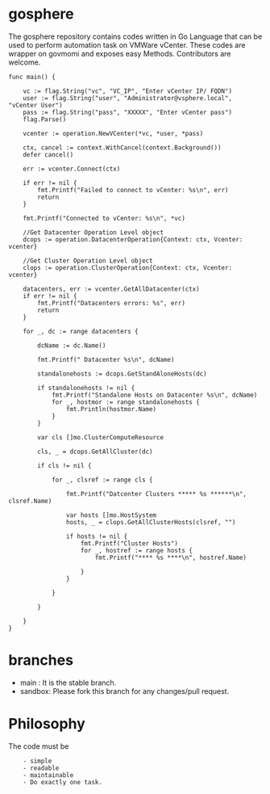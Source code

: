 # gosphere
The gosphere repository contains codes written in Go Language that can be used to perform automation task on VMWare vCenter. These codes are wrapper on govmomi and exposes easy Methods. Contributors are welcome.

```
func main() {

	vc := flag.String("vc", "VC_IP", "Enter vCenter IP/ FQDN")
	user := flag.String("user", "Administrator@vsphere.local", "vCenter User")
	pass := flag.String("pass", "XXXXX", "Enter vCenter pass")
	flag.Parse()

	vcenter := operation.NewVCenter(*vc, *user, *pass)

	ctx, cancel := context.WithCancel(context.Background())
	defer cancel()

	err := vcenter.Connect(ctx)

	if err != nil {
		fmt.Printf("Failed to connect to vCenter: %s\n", err)
		return
	}

	fmt.Printf("Connected to vCenter: %s\n", *vc)

	//Get Datacenter Operation Level object
	dcops := operation.DatacenterOperation{Context: ctx, Vcenter: vcenter}

	//Get Cluster Operation Level object
	clops := operation.ClusterOperation{Context: ctx, Vcenter: vcenter}

	datacenters, err := vcenter.GetAllDatacenter(ctx)
	if err != nil {
		fmt.Printf("Datacenters errors: %s", err)
		return
	}

	for _, dc := range datacenters {

		dcName := dc.Name()

		fmt.Printf(" Datacenter %s\n", dcName)

		standalonehosts := dcops.GetStandAloneHosts(dc)

		if standalonehosts != nil {
			fmt.Printf("Standalone Hosts on Datacenter %s\n", dcName)
			for _, hostmor := range standalonehosts {
				fmt.Println(hostmor.Name)
			}
		}

		var cls []mo.ClusterComputeResource

		cls, _ = dcops.GetAllCluster(dc)

		if cls != nil {

			for _, clsref := range cls {

				fmt.Printf("Datcenter Clusters ***** %s ******\n", clsref.Name)

				var hosts []mo.HostSystem
				hosts, _ = clops.GetAllClusterHosts(clsref, "")

				if hosts != nil {
					fmt.Printf("Cluster Hosts")
					for _, hostref := range hosts {
						fmt.Printf("**** %s ****\n", hostref.Name)

					}
				}

			}

		}

	}
}
```

# branches

- main : It is the stable branch.
- sandbox: Please fork this branch for any changes/pull request.

# Philosophy 


The code must be 

```
    - simple
    - readable
    - maintainable
    - Do exactly one task.

```


